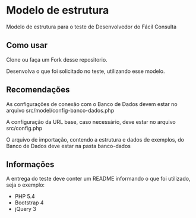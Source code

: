 # Modelo de estrutura
Modelo de estrutura para o teste de Desenvolvedor do Fácil Consulta

## Como usar
Clone ou faça um Fork desse repositorio.

Desenvolva o que foi solicitado no teste, utilizando esse modelo.

## Recomendações
As configurações de conexão com o Banco de Dados devem estar no arquivo src/model/config-banco-dados.php

A configuração da URL base, caso necessário, deve estar no arquivo src/config.php

O arquivo de importação, contendo a estrutura e dados de exemplos, do Banco de Dados deve estar na pasta banco-dados

## Informações
A entrega do teste deve conter um README informando o que foi utilizado, seja o exemplo:

* PHP 5.4
* Bootstrap 4
* jQuery 3
